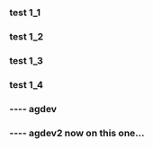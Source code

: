 ### test 1_1
### test 1_2
### test 1_3
### test 1_4
### ---- agdev
### ---- agdev2 now on this one...